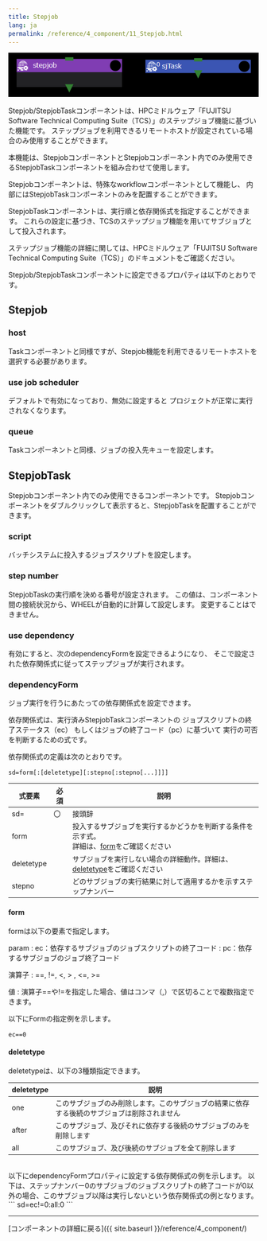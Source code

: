 ```yaml
---
title: Stepjob
lang: ja
permalink: /reference/4_component/11_Stepjob.html
---
```


![img](./img/stepjob.png)

Stepjob/StepjobTaskコンポーネントは、HPCミドルウェア「FUJITSU Software Technical Computing Suite（TCS）」のステップジョブ機能に基づいた機能です。
ステップジョブを利用できるリモートホストが設定されている場合のみ使用することができます。

本機能は、StepjobコンポーネントとStepjobコンポーネント内でのみ使用できるStepjobTaskコンポーネントを組み合わせて使用します。

Stepjobコンポーネントは、特殊なworkflowコンポーネントとして機能し、
内部にはStepjobTaskコンポーネントのみを配置することができます。

StepjobTaskコンポーネントは、実行順と依存関係式を指定することができます。
これらの設定に基づき、TCSのステップジョブ機能を用いてサブジョブとして投入されます。

ステップジョブ機能の詳細に関しては、HPCミドルウェア「FUJITSU Software Technical Computing Suite（TCS）」のドキュメントをご確認ください。

Stepjob/StepjobTaskコンポーネントに設定できるプロパティは以下のとおりです。

## Stepjob
###  host
Taskコンポーネントと同様ですが、Stepjob機能を利用できるリモートホストを選択する必要があります。

### use job scheduler
デフォルトで有効になっており、無効に設定すると
プロジェクトが正常に実行されなくなります。

### queue
Taskコンポーネントと同様、ジョブの投入先キューを設定します。

## StepjobTask
Stepjobコンポーネント内でのみ使用できるコンポーネントです。
Stepjobコンポーネントをダブルクリックして表示すると、StepjobTaskを配置することができます。

### script
バッチシステムに投入するジョブスクリプトを設定します。

### step number
StepjobTaskの実行順を決める番号が設定されます。
この値は、コンポーネント間の接続状況から、WHEELが自動的に計算して設定します。
変更することはできません。

### use dependency
有効にすると、次のdependencyFormを設定できるようになり、
そこで設定された依存関係式に従ってステップジョブが実行されます。

### dependencyForm
ジョブ実行を行うにあたっての依存関係式を設定できます。

依存関係式は、実行済みStepjobTaskコンポーネントの
ジョブスクリプトの終了ステータス（ec）
もしくはジョブの終了コード（pc）に基づいて
実行の可否を判断するための式です。

依存関係式の定義は次のとおりです。

```
sd=form[:[deletetype][:stepno[:stepno[...]]]]
```

| 式要素 | 必須 | 説明 |
| ---- | ---- |---- |
| sd= | 〇 | 接頭辞 |
| form |  |  投入するサブジョブを実行するかどうかを判断する条件を示す式。<br />詳細は、[form](#form)をご確認ください |
| deletetype |  |  サブジョブを実行しない場合の詳細動作。詳細は、[deletetype](#deletetype)をご確認ください |
| stepno |  |  どのサブジョブの実行結果に対して適用するかを示すステップナンバー |

#### form

formは以下の要素で指定します。

param
: ec：依存するサブジョブのジョブスクリプトの終了コード
: pc：依存するサブジョブのジョブ終了コード

演算子
: ==, !=, <, > , <=, >=

値
: 演算子==や!=を指定した場合、値はコンマ（,）で区切ることで複数指定できます。

<!-- formは、param(ec:依存するサブジョブのジョブスクリプトの終了コード, pc:依存するサブジョブのジョブ終了コード)と
演算子（==, !=, <, > , <=, >=）と値で指定します。 -->

以下にFormの指定例を示します。
```
ec==0
```
<!-- 演算子==や!=を指定する場合、値はコンマ（,）で区切ることで複数指定できます。 -->

#### deletetype
deletetypeは、以下の3種類指定できます。

| deletetype | 説明 |
| ---- | ---- |
| one | このサブジョブのみ削除します。このサブジョブの結果に依存する後続のサブジョブは削除されません |
| after | このサブジョブ、及びそれに依存する後続のサブジョブのみを削除します|
| all | このサブジョブ、及び後続のサブジョブを全て削除します |  


<br />
以下にdependencyFormプロパティに設定する依存関係式の例を示します。
以下は、ステップナンバー0のサブジョブのジョブスクリプトの終了コードが0以外の場合、このサブジョブ以降は実行しないという依存関係式の例となります。
<!-- ex.ステップナンバー0のサブジョブのジョブスクリプトの終了コードが0以外の場合、このサブジョブ以降は実行しない -->
```
sd=ec!=0:all:0
```

--------
[コンポーネントの詳細に戻る]({{ site.baseurl }}/reference/4_component/)
